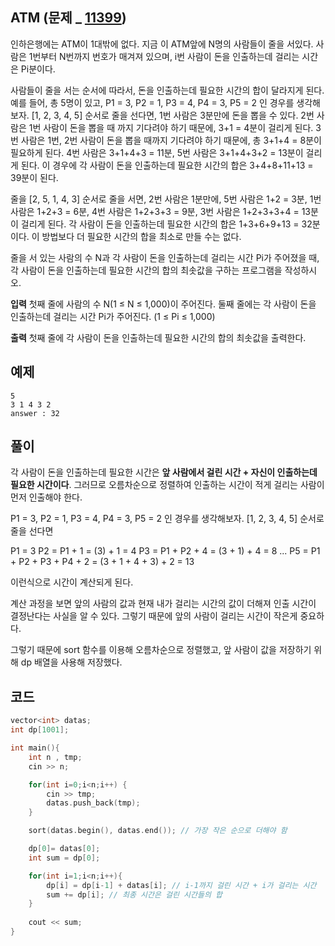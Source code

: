 
## ATM (문제 _ [11399](https://www.acmicpc.net/problem/11399))

인하은행에는 ATM이 1대밖에 없다. 지금 이 ATM앞에 N명의 사람들이 줄을 서있다. 사람은 1번부터 N번까지 번호가 매겨져 있으며, i번 사람이 돈을 인출하는데 걸리는 시간은 Pi분이다.

사람들이 줄을 서는 순서에 따라서, 돈을 인출하는데 필요한 시간의 합이 달라지게 된다. 예를 들어, 총 5명이 있고, P1  = 3, P2  = 1, P3  = 4, P4  = 3, P5  = 2 인 경우를 생각해보자. [1, 2, 3, 4, 5] 순서로 줄을 선다면, 1번 사람은 3분만에 돈을 뽑을 수 있다. 2번 사람은 1번 사람이 돈을 뽑을 때 까지 기다려야 하기 때문에, 3+1 = 4분이 걸리게 된다. 3번 사람은 1번, 2번 사람이 돈을 뽑을 때까지 기다려야 하기 때문에, 총 3+1+4 = 8분이 필요하게 된다. 4번 사람은 3+1+4+3 = 11분, 5번 사람은 3+1+4+3+2 = 13분이 걸리게 된다. 이 경우에 각 사람이 돈을 인출하는데 필요한 시간의 합은 3+4+8+11+13 = 39분이 된다.

줄을 [2, 5, 1, 4, 3] 순서로 줄을 서면, 2번 사람은 1분만에, 5번 사람은 1+2 = 3분, 1번 사람은 1+2+3 = 6분, 4번 사람은 1+2+3+3 = 9분, 3번 사람은 1+2+3+3+4 = 13분이 걸리게 된다. 각 사람이 돈을 인출하는데 필요한 시간의 합은 1+3+6+9+13 = 32분이다. 이 방법보다 더 필요한 시간의 합을 최소로 만들 수는 없다.

줄을 서 있는 사람의 수 N과 각 사람이 돈을 인출하는데 걸리는 시간 Pi가 주어졌을 때, 각 사람이 돈을 인출하는데 필요한 시간의 합의 최솟값을 구하는 프로그램을 작성하시오.

**입력**
첫째 줄에 사람의 수 N(1 ≤ N ≤ 1,000)이 주어진다. 둘째 줄에는 각 사람이 돈을 인출하는데 걸리는 시간 Pi가 주어진다. (1 ≤ Pi  ≤ 1,000)

**출력**
첫째 줄에 각 사람이 돈을 인출하는데 필요한 시간의 합의 최솟값을 출력한다.
  

## 예제

	5
	3 1 4 3 2	
	answer : 32

  

## 풀이

각 사람이 돈을 인출하는데 필요한 시간은 **앞 사람에서 걸린 시간 + 자신이 인출하는데 필요한 시간이다**.
그러므로 오름차순으로 정렬하여 인출하는 시간이 적게 걸리는 사람이 먼저 인출해야 한다.

P1  = 3, P2  = 1, P3  = 4, P4  = 3, P5  = 2 인 경우를 생각해보자. [1, 2, 3, 4, 5] 순서로 줄을 선다면

P1 = 3
P2 = P1 + 1 = (3) + 1 = 4
P3 = P1 + P2 + 4 = (3 + 1) + 4 = 8 
...
P5 = P1 + P2 + P3 + P4 + 2 = (3 + 1 + 4 + 3) + 2 = 13

이런식으로 시간이 계산되게 된다.

계산 과정을 보면 앞의 사람의 값과 현재 내가 걸리는 시간의 값이 더해져 인출 시간이 결정난다는 사실을 알 수 있다. 그렇기 때문에 앞의 사람이 걸리는 시간이 작은게 중요하다.

그렇기 때문에 sort 함수를 이용해 오름차순으로 정렬했고, 앞 사람이 값을 저장하기 위해 dp 배열을 사용해 저장했다.



## 코드

  

```cpp
vector<int> datas;
int dp[1001];

int main(){
    int n , tmp;
    cin >> n;

    for(int i=0;i<n;i++) {
        cin >> tmp;
        datas.push_back(tmp);
    }

    sort(datas.begin(), datas.end()); // 가장 작은 순으로 더해야 함

    dp[0]= datas[0];
    int sum = dp[0];

    for(int i=1;i<n;i++){
        dp[i] = dp[i-1] + datas[i]; // i-1까지 걸린 시간 + i가 걸리는 시간
        sum += dp[i]; // 최종 시간은 걸린 시간들의 합
    }
    
    cout << sum;
}

```